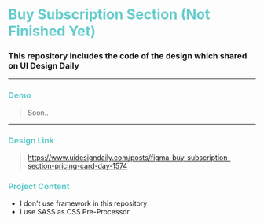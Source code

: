# <span style="color:#66cccc">Buy Subscription Section (Not Finished Yet) </span>

### This repository includes the code of the design which shared on UI Design Daily

---

### <span style="color:#66cccc;">Demo</span>

> Soon..

---

### <span style="color:#66cccc;">Design Link</span>

> https://www.uidesigndaily.com/posts/figma-buy-subscription-section-pricing-card-day-1574

### <span style="color:#66cccc;">Project Content</span>

- I don't use framework in this repository
- I use SASS as CSS Pre-Processor
